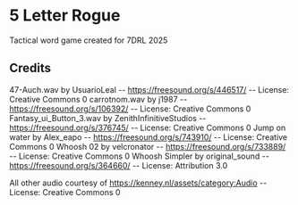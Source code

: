 # 5 Letter Rogue

Tactical word game created for 7DRL 2025

## Credits

47-Auch.wav by UsuarioLeal -- https://freesound.org/s/446517/ -- License: Creative Commons 0
carrotnom.wav by j1987 -- https://freesound.org/s/106392/ -- License: Creative Commons 0
Fantasy_ui_Button_3.wav by ZenithInfinitiveStudios -- https://freesound.org/s/376745/ -- License: Creative Commons 0
Jump on water by Alex_eapo -- https://freesound.org/s/743910/ -- License: Creative Commons 0
Whoosh 02 by velcronator -- https://freesound.org/s/733889/ -- License: Creative Commons 0
Whoosh Simpler by original_sound -- https://freesound.org/s/364660/ -- License: Attribution 3.0

All other audio courtesy of https://kenney.nl/assets/category:Audio -- License: Creative Commons 0

